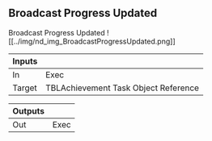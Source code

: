 ## Broadcast Progress Updated
Broadcast Progress Updated
![[../img/nd_img_BroadcastProgressUpdated.png]]

|Inputs||
|--|--|
| In | Exec |
| Target | TBLAchievement Task Object Reference |

|Outputs||
|--|--|
| Out | Exec |
